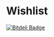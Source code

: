 # Wishlist


[![Bitdeli Badge](https://d2weczhvl823v0.cloudfront.net/alteredstudio/wishlist/trend.png)](https://bitdeli.com/free "Bitdeli Badge")

